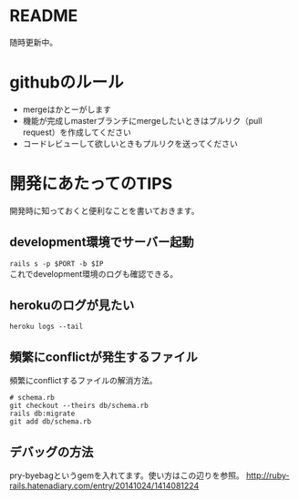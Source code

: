 README
====
随時更新中。
# githubのルール
* mergeはかとーがします
* 機能が完成しmasterブランチにmergeしたいときはプルリク（pull request）を作成してください
* コードレビューして欲しいときもプルリクを送ってください

# 開発にあたってのTIPS
開発時に知っておくと便利なことを書いておきます。

## development環境でサーバー起動
`rails s -p $PORT -b $IP`  
これでdevelopment環境のログも確認できる。

## herokuのログが見たい
`heroku logs --tail`

## 頻繁にconflictが発生するファイル
頻繁にconflictするファイルの解消方法。
```
# schema.rb
git checkout --theirs db/schema.rb
rails db:migrate
git add db/schema.rb
```
## デバッグの方法
pry-byebagというgemを入れてます。使い方はこの辺りを参照。
<http://ruby-rails.hatenadiary.com/entry/20141024/1414081224>